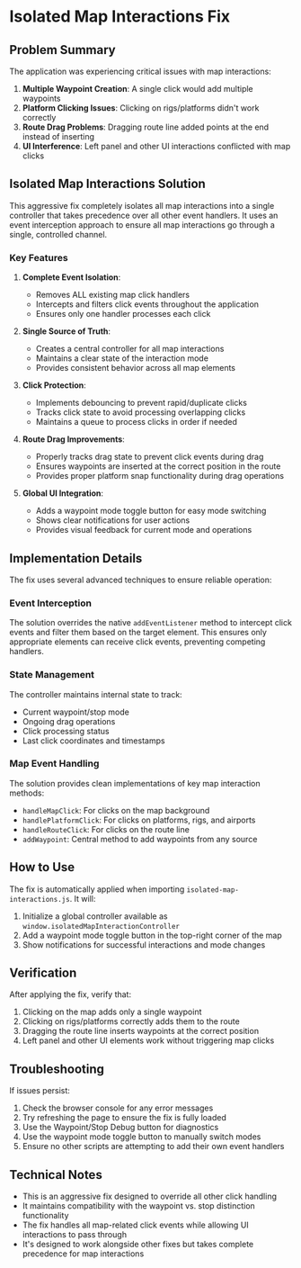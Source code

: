 # Isolated Map Interactions Fix

## Problem Summary

The application was experiencing critical issues with map interactions:

1. **Multiple Waypoint Creation**: A single click would add multiple waypoints
2. **Platform Clicking Issues**: Clicking on rigs/platforms didn't work correctly
3. **Route Drag Problems**: Dragging route line added points at the end instead of inserting
4. **UI Interference**: Left panel and other UI interactions conflicted with map clicks

## Isolated Map Interactions Solution

This aggressive fix completely isolates all map interactions into a single controller that takes precedence over all other event handlers. It uses an event interception approach to ensure all map interactions go through a single, controlled channel.

### Key Features

1. **Complete Event Isolation**:
   - Removes ALL existing map click handlers
   - Intercepts and filters click events throughout the application
   - Ensures only one handler processes each click

2. **Single Source of Truth**:
   - Creates a central controller for all map interactions
   - Maintains a clear state of the interaction mode
   - Provides consistent behavior across all map elements

3. **Click Protection**:
   - Implements debouncing to prevent rapid/duplicate clicks
   - Tracks click state to avoid processing overlapping clicks
   - Maintains a queue to process clicks in order if needed

4. **Route Drag Improvements**:
   - Properly tracks drag state to prevent click events during drag
   - Ensures waypoints are inserted at the correct position in the route
   - Provides proper platform snap functionality during drag operations

5. **Global UI Integration**:
   - Adds a waypoint mode toggle button for easy mode switching
   - Shows clear notifications for user actions
   - Provides visual feedback for current mode and operations

## Implementation Details

The fix uses several advanced techniques to ensure reliable operation:

### Event Interception
The solution overrides the native `addEventListener` method to intercept click events and filter them based on the target element. This ensures only appropriate elements can receive click events, preventing competing handlers.

### State Management
The controller maintains internal state to track:
- Current waypoint/stop mode
- Ongoing drag operations
- Click processing status
- Last click coordinates and timestamps

### Map Event Handling
The solution provides clean implementations of key map interaction methods:
- `handleMapClick`: For clicks on the map background
- `handlePlatformClick`: For clicks on platforms, rigs, and airports
- `handleRouteClick`: For clicks on the route line
- `addWaypoint`: Central method to add waypoints from any source

## How to Use

The fix is automatically applied when importing `isolated-map-interactions.js`. It will:

1. Initialize a global controller available as `window.isolatedMapInteractionController`
2. Add a waypoint mode toggle button in the top-right corner of the map
3. Show notifications for successful interactions and mode changes

## Verification

After applying the fix, verify that:

1. Clicking on the map adds only a single waypoint
2. Clicking on rigs/platforms correctly adds them to the route
3. Dragging the route line inserts waypoints at the correct position
4. Left panel and other UI elements work without triggering map clicks

## Troubleshooting

If issues persist:

1. Check the browser console for any error messages
2. Try refreshing the page to ensure the fix is fully loaded
3. Use the Waypoint/Stop Debug button for diagnostics
4. Use the waypoint mode toggle button to manually switch modes
5. Ensure no other scripts are attempting to add their own event handlers

## Technical Notes

- This is an aggressive fix designed to override all other click handling
- It maintains compatibility with the waypoint vs. stop distinction functionality
- The fix handles all map-related click events while allowing UI interactions to pass through
- It's designed to work alongside other fixes but takes complete precedence for map interactions
